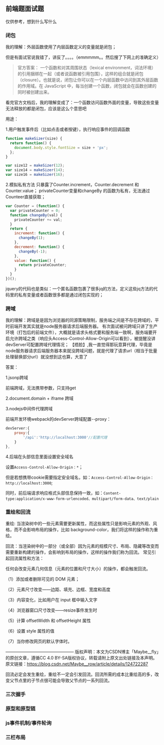 ## 前端题面试题
仅供参考，想到什么写什么

### 闭包
我的理解：外层函数使用了内层函数定义的变量就是闭包；

但是有面试官说我错了，讲反了。。。。（emmmmm。。然后搜了下网上的准确定义）

> 官方答案： 一个函数和对其周围状态（lexical environment，词法环境）的引用捆绑在一起（或者说函数被引用包围），这样的组合就是闭包（closure）。也就是说，闭包让你可以在一个内层函数中访问到其外层函数的作用域。在 JavaScript 中，每当创建一个函数，闭包就会在函数创建的同时被创建出来。

看完官方文档后，我的理解变成了：一个函数访问函数外面的变量，导致这些变量无法释放的都是闭包，应该是这么个意思吧

用途：

1.用户触发事件后（比如点击或者按键），执行响应事件的回调函数
```js
function makeSizer(size) {
  return function() {
    document.body.style.fontSize = size + 'px';
  };
}

var size12 = makeSizer(12);
var size14 = makeSizer(14);
var size16 = makeSizer(16);
```
2.模拟私有方法
只暴露了Counter.increment，Counter.decrement 和 Counter.value；
privateCounter变量和changeBy 的函数为私有，无法通过Counteer直接获取；
```js
var Counter = (function() {
  var privateCounter = 0;
  function changeBy(val) {
    privateCounter += val;
  }
  return {
    increment: function() {
      changeBy(1);
    },
    decrement: function() {
      changeBy(-1);
    },
    value: function() {
      return privateCounter;
    }
  }
})();
```

jquery的代码也是类似：一个匿名函数包裹了很多jq的方法，定义这些jq方法的代码里的私有变量或者函数很多都是通过闭包实现的；

### 跨域
我的理解：跨域是是因为浏览器的同源策略限制，服务端之间是不存在跨域的，平时前端开发其实就是node服务器请求后端服务器。
有次面试被问跨域只讲了生产环境（打包后的前端文件），大概就是请求头格式要和服务端一致啊，服务端要开启允许跨域之类（响应头Access-Control-Allow-Origin可以看到），被提醒没讲devServer可配置跨域代理情况；
【捂脸】,我一直觉得那玩意算代理，毕竟是node服务器请求后端服务器本来就没跨域问题，就是代理了请求url（相当于批量处理替换部分url）就没想到这也算，大意了

答案：

1.jsonp跨域
    
前端跨域，无法携带参数，只支持get

2.document.domain + iframe 跨域

3.nodejs中间件代理跨域
    
前端开发环境webpack的devServer跨域配置--proxy：
```js
devServer:{
    proxy:{
        '/api':'http://localhost:3000'//配置代理
    }
},
```

4.后端在头部信息里面设置安全域名
    
设置`Access-Control-Allow-Origin：*`；

但是若想携带cookie需要指定安全域名，如：`Access-Control-Allow-Origin：http://localhost:3000`;

同时，前后端请求响应格式头部信息保持一致，如：`Content-type:application/x-www-form-urlencoded、multipart/form-data、text/plain`




### 重绘和回流
重绘: 当渲染树中的一些元素需要更新属性，而这些属性只是影响元素的外观、风格，而不会影响布局的操作，比如 background-color，我们将这样的操作称为重绘。

回流：当渲染树中的一部分（或全部）因为元素的规模尺寸、布局、隐藏等改变而需要重新构建的操作，会影响到布局的操作，这样的操作我们称为回流。
常见引起回流属性和方法：

任何会改变元素几何信息（元素的位置和尺寸大小）的操作，都会触发回流。

（1）添加或者删除可见的 DOM 元素；

（2）元素尺寸改变——边距、填充、边框、宽度和高度

（3）内容变化，比如用户在 input 框中输入文字

（4）浏览器窗口尺寸改变——resize事件发生时

（5）计算 offsetWidth 和 offsetHeight 属性

（6）设置 style 属性的值

（7）当你修改网页的默认字体时。

————————————————
版权声明：本文为CSDN博主「Maybe__fly」的原创文章，遵循CC 4.0 BY-SA版权协议，转载请附上原文出处链接及本声明。
原文链接：<https://blog.csdn.net/Maybe__row/article/details/124722287>

回流必定会发生重绘，重绘不一定会引发回流。回流所需的成本比重绘高的多，改变父节点里的子节点很可能会导致父节点的一系列回流。

### 三次握手


### 原型和原型链


### js事件机制/事件轮询


### 三栏布局



